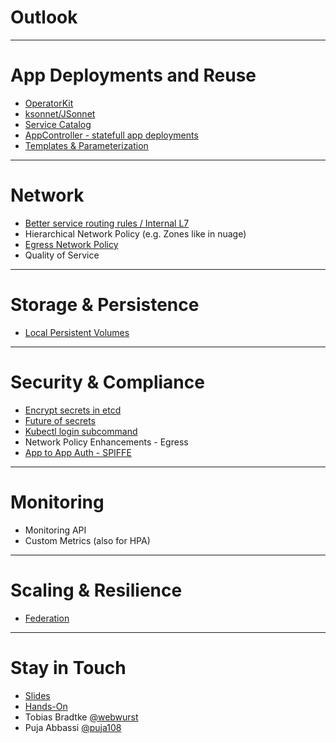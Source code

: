 # Outlook

---

# App Deployments and Reuse

- [OperatorKit](https://docs.google.com/document/d/1ChcMp6pnEK13sSwfThKb5UPBYdrJ-3z4qIsnMMoNEKs/edit)
- [ksonnet/JSonnet](http://ksonnet.heptio.com/)
- [Service Catalog](https://github.com/kubernetes-incubator/service-catalog)
- [AppController - statefull app deployments](https://github.com/Mirantis/k8s-AppController)
- [Templates & Parameterization](https://github.com/kubernetes/kubernetes/blob/master/docs/proposals/templates.md)


---

# Network

- [Better service routing rules / Internal L7](https://github.com/kubernetes/kubernetes/issues/28443)
- Hierarchical Network Policy (e.g. Zones like in nuage)
- [Egress Network Policy](https://github.com/projectcalico/k8s-policy/issues/95)
- Quality of Service

---

# Storage & Persistence

- [Local Persistent Volumes](https://speakerdeck.com/msau42/kubernetes-1-dot-7-local-persistent-storage)

---

# Security & Compliance

- [Encrypt secrets in etcd](https://github.com/kubernetes/features/issues/279)
- [Future of secrets](https://docs.google.com/document/d/1JAwPuZg47UhfRVlof-lMw08OJztunW8pvTNxDK3rCF8/mobilebasic#heading=h.vw9xyk1ib8nn)
- [Kubectl login subcommand](https://github.com/kubernetes/kubernetes/blob/master/docs/proposals/kubectl-login.md)
- Network Policy Enhancements - Egress
- [App to App Auth - SPIFFE](https://spiffe.io)

---

# Monitoring

- Monitoring API
- Custom Metrics (also for HPA)

---

# Scaling & Resilience

- [Federation](https://github.com/kubernetes/kubernetes/blob/master/docs/proposals/federation.md)

---

# Stay in Touch

- [Slides](https://github.com/giantswarm/presentations/tree/master/content/kubernetes_training)
- [Hands-On](https://github.com/giantswarm/kubernetes-training/tree/master/hands-on)
- Tobias Bradtke [@webwurst](https://twitter.com/webwurst)
- Puja Abbassi [@puja108](https://twitter.com/puja108)